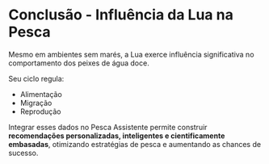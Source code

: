 # Conclusão - Influência da Lua na Pesca

Mesmo em ambientes sem marés, a Lua exerce influência significativa no comportamento dos peixes de água doce.

Seu ciclo regula:

- Alimentação
- Migração
- Reprodução

Integrar esses dados no Pesca Assistente permite construir **recomendações personalizadas, inteligentes e cientificamente embasadas**, otimizando estratégias de pesca e aumentando as chances de sucesso.

